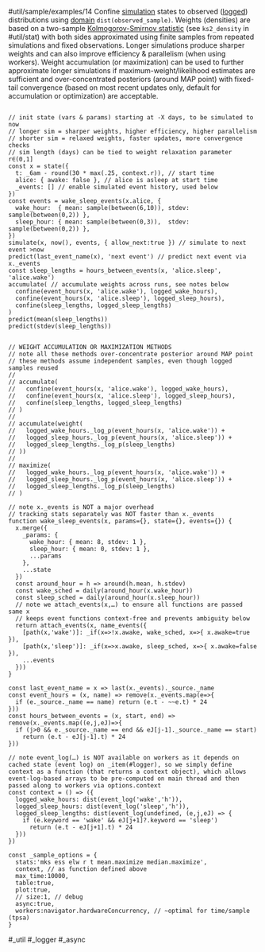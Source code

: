 #util/sample/examples/14 Confine [simulation](#util/sim) states to observed ([logged](#logger)) distributions using [domain](#///domains) `dist(observed_sample)`. Weights (densities) are based on a two-sample [Kolmogorov-Smirnov statistic](https://en.wikipedia.org/wiki/Kolmogorov–Smirnov_test#Kolmogorov–Smirnov_statistic) (see `ks2_density` in #util/stat) with both sides approximated using finite samples from repeated simulations and fixed observations. Longer simulations produce sharper weights and can also improve efficiency & parallelism (when using workers). Weight accumulation (or maximization) can be used to further approximate longer simulations if maximum-weight/likelihood estimates are sufficient and over-concentrated posteriors (around MAP point) with fixed-tail convergence (based on most recent updates only, default for accumulation or optimization) are acceptable.
```js:js_input

// init state (vars & params) starting at -X days, to be simulated to now
// longer sim = sharper weights, higher efficiency, higher parallelism
// shorter sim = relaxed weights, faster updates, more convergence checks
// sim length (days) can be tied to weight relaxation parameter r∈(0,1]
const x = state({
  t: _6am - round(30 * max(.25, context.r)), // start time
  alice: { awake: false }, // alice is asleep at start time
  _events: [] // enable simulated event history, used below
})
const events = wake_sleep_events(x.alice, {
  wake_hour:  { mean: sample(between(6,10)), stdev: sample(between(0,2)) },
  sleep_hour: { mean: sample(between(0,3)),  stdev: sample(between(0,2)) },
})
simulate(x, now(), events, { allow_next:true }) // simulate to next event >now
predict(last_event_name(x), 'next event') // predict next event via x._events
const sleep_lengths = hours_between_events(x, 'alice.sleep', 'alice.wake')
accumulate( // accumulate weights across runs, see notes below
  confine(event_hours(x, 'alice.wake'), logged_wake_hours),
  confine(event_hours(x, 'alice.sleep'), logged_sleep_hours),
  confine(sleep_lengths, logged_sleep_lengths)
)
predict(mean(sleep_lengths))
predict(stdev(sleep_lengths))

```
```js:js_removed

// WEIGHT ACCUMULATION OR MAXIMIZATION METHODS
// note all these methods over-concentrate posterior around MAP point
// these methods assume independent samples, even though logged samples reused
//
// accumulate(
//   confine(event_hours(x, 'alice.wake'), logged_wake_hours),
//   confine(event_hours(x, 'alice.sleep'), logged_sleep_hours),
//   confine(sleep_lengths, logged_sleep_lengths)
// )
//
// accumulate(weight(
//   logged_wake_hours._log_p(event_hours(x, 'alice.wake')) +
//   logged_sleep_hours._log_p(event_hours(x, 'alice.sleep')) +
//   logged_sleep_lengths._log_p(sleep_lengths)
// ))
//
// maximize(
//   logged_wake_hours._log_p(event_hours(x, 'alice.wake')) +
//   logged_sleep_hours._log_p(event_hours(x, 'alice.sleep')) +
//   logged_sleep_lengths._log_p(sleep_lengths)
// )

// note x._events is NOT a major overhead
// tracking stats separately was NOT faster than x._events
function wake_sleep_events(x, params={}, state={}, events={}) {
  x.merge({
    _params: {
      wake_hour: { mean: 8, stdev: 1 },
      sleep_hour: { mean: 0, stdev: 1 },
      ...params
    },
    ...state
  })
  const around_hour = h => around(h.mean, h.stdev)
  const wake_sched = daily(around_hour(x.wake_hour))
  const sleep_sched = daily(around_hour(x.sleep_hour))
  // note we attach_events(x,…) to ensure all functions are passed same x
  // keeps event functions context-free and prevents ambiguity below
  return attach_events(x, name_events({
    [path(x,'wake')]: _if(x=>!x.awake, wake_sched, x=>{ x.awake=true }),
    [path(x,'sleep')]: _if(x=>x.awake, sleep_sched, x=>{ x.awake=false }),
    ...events
  }))
}

const last_event_name = x => last(x._events)._source._name
const event_hours = (x, name) => remove(x._events.map(e=>{
  if (e._source._name == name) return (e.t - ~~e.t) * 24
}))
const hours_between_events = (x, start, end) => remove(x._events.map((e,j,eJ)=>{
  if (j>0 && e._source._name == end && eJ[j-1]._source._name == start)
    return (e.t - eJ[j-1].t) * 24
}))

// note event_log(…) is NOT available on workers as it depends on cached state (event log) on _item(#logger), so we simply define context as a function (that returns a context object), which allows event-log-based arrays to be pre-computed on main thread and then passed along to workers via options.context
const context = () => ({
  logged_wake_hours: dist(event_log('wake','h')),
  logged_sleep_hours: dist(event_log('sleep','h')),
  logged_sleep_lengths: dist(event_log(undefined, (e,j,eJ) => {
    if (e.keyword == 'wake' && eJ[j+1]?.keyword == 'sleep')
      return (e.t - eJ[j+1].t) * 24
  }))
})

const _sample_options = {
  stats:'mks ess elw r t mean.maximize median.maximize',
  context, // as function defined above
  max_time:10000,
  table:true,
  plot:true,
  // size:1, // debug
  async:true,
  workers:navigator.hardwareConcurrency, // ~optimal for time/sample (tpsa)
}

```
#_util #_logger #_async